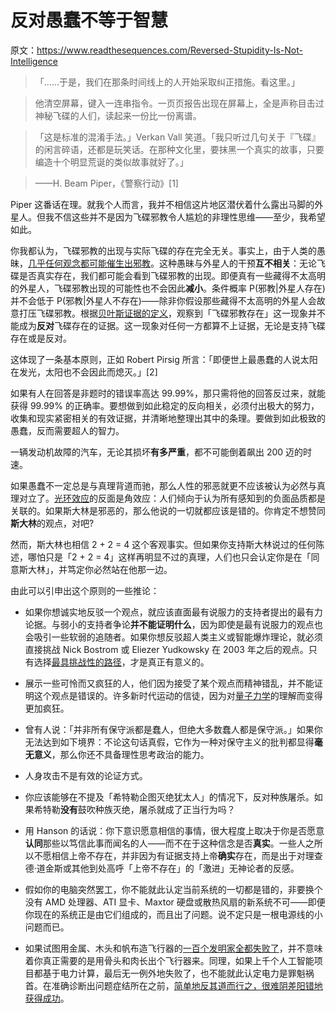 # 反对愚蠢不等于智慧

原文：https://www.readthesequences.com/Reversed-Stupidity-Is-Not-Intelligence

> 「……于是，我们在那条时间线上的人开始采取纠正措施。看这里。」

>

> 他清空屏幕，键入一连串指令。一页页报告出现在屏幕上，全是声称目击过神秘飞碟的人们，读起来一份比一份离谱。 

>

> 「这是标准的混淆手法。」Verkan Vall 笑道。「我只听过几句关于『飞碟』的闲言碎语，还都是玩笑话。在那种文化里，要抹黑一个真实的故事，只要编造十个明显荒诞的类似故事就好了。」

>

> ——H. Beam Piper，《警察行动》[1]

Piper 这番话在理。就我个人而言，我并不相信这片地区潜伏着什么露出马脚的外星人。但我不信这些并不是因为飞碟邪教令人尴尬的非理性思维——至少，我希望如此。

你我都认为，飞碟邪教的出现与实际飞碟的存在完全无关。事实上，由于人类的愚昧，[几乎任何观念都可能催生出邪教](https://www.readthesequences.com/Every-Cause-Wants-To-Be-A-Cult)。这种愚昧与外星人的干预**互不相关**：无论飞碟是否真实存在，我们都可能会看到飞碟邪教的出现。即便真有一些藏得不太高明的外星人，飞碟邪教出现的可能性也不会因此**减小**。条件概率 P(邪教|外星人存在)并不会低于 P(邪教|外星人不存在)——除非你假设那些藏得不太高明的外星人会故意打压飞碟邪教。根据[贝叶斯证据的定义](https://www.readthesequences.com/An-Intuitive-Explanation-Of-Bayess-Theorem)，观察到「飞碟邪教存在」这一现象并不能成为**反对**飞碟存在的证据。这一现象对任何一方都算不上证据，无论是支持飞碟存在或是反对。

这体现了一条基本原则，正如 Robert Pirsig 所言：「即便世上最愚蠢的人说太阳在发光，太阳也不会因此而熄灭。」[2]

如果有人在回答是非题时的错误率高达 99.99%，那只需将他的回答反过来，就能获得 99.99% 的正确率。要想做到如此稳定的反向相关，必须付出极大的努力，收集和现实紧密相关的有效证据，并清晰地整理出其中的条理。要做到如此极致的愚蠢，反而需要超人的智力。

一辆发动机故障的汽车，无论其损坏**有多严重**，都不可能倒着飙出 200 迈的时速。

如果愚蠢不一定总是与真理背道而驰，那么人性的邪恶就更不应该被认为必然与真理对立了。[光环效应](https://www.readthesequences.com/The-Halo-Effect)的反面是角效应：人们倾向于认为所有感知到的负面品质都是关联的。如果斯大林是邪恶的，那么他说的一切就都应该是错的。你肯定不想赞同**斯大林**的观点，对吧?

然而，斯大林也相信 2 + 2 = 4 这个客观事实。但如果你支持斯大林说过的任何陈述，哪怕只是「2 + 2 = 4」这样再明显不过的真理，人们也只会认定你是在「同意斯大林」，并笃定你必然站在他那一边。

由此可以引申出这个原则的一些推论：

- 如果你想诚实地反驳一个观点，就应该直面最有说服力的支持者提出的最有力论据。与弱小的支持者争论**并不能证明什么**，因为即使是最有说服力的观点也会吸引一些软弱的追随者。如果你想反驳超人类主义或智能爆炸理论，就必须直接挑战 Nick Bostrom 或 Eliezer Yudkowsky 在 2003 年之后的观点。只有选择[最具挑战性的路径](https://www.greaterwrong.com/lw/2k/the_least_convenient_possible_world/)，才是真正有意义的。

- 展示一些可怜而又疯狂的人，他们因为接受了某个观点而精神错乱，并不能证明这个观点是错误的。许多新时代运动的信徒，因为对[量子力学](https://www.readthesequences.com/Quantum-Physics-And-Many-Worlds-Sequence)的理解而变得更加疯狂。

- 曾有人说：「并非所有保守派都是蠢人，但绝大多数蠢人都是保守派。」如果你无法达到如下境界：不论这句话真假，它作为一种对保守主义的批判都显得**毫无意义**，那么你还不具备理性思考政治的能力。

- 人身攻击不是有效的论证方式。

- 你应该能够在不提及「希特勒企图灭绝犹太人」的情况下，反对种族屠杀。如果希特勒**没有**鼓吹种族灭绝，屠杀就成了正当行为吗？

- 用 Hanson 的话说：你下意识愿意相信的事情，很大程度上取决于你是否愿意**认同**那些以笃信此事而闻名的人——而不在于这种信念是否**真实**。一些人之所以不愿相信上帝不存在，并非因为有证据支持上帝**确实**存在，而是出于对理查德·道金斯或其他到处高呼「上帝不存在」的「激进」无神论者的反感。

- 假如你的电脑突然罢工，你不能就此认定当前系统的一切都是错的，非要换个没有 AMD 处理器、ATI 显卡、Maxtor 硬盘或散热风扇的新系统不可——即便你现在的系统正是由它们组成的，而且出了问题。说不定只是一根电源线的小问题而已。

- 如果试图用金属、木头和帆布造飞行器的[一百个发明家全都失败了](https://www.greaterwrong.com/lw/vs/selling_nonapples/)，并不意味着你真正需要的是用骨头和肉长出个飞行器来。同理，如果上千个人工智能项目都基于电力计算，最后无一例外地失败了，也不能就此认定电力是罪魁祸首。在准确诊断出问题症结所在之前，[简单地反其道而行之，很难阴差阳错地获得成功](https://www.readthesequences.com/ArtificialAddition)。